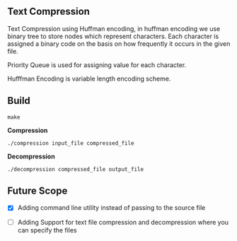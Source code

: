 ## Text Compression

Text Compression using Huffman encoding, in huffman encoding we use binary tree to store nodes which represent characters. Each character is assigned a binary code on the basis on how frequently it occurs in the given file.

Priority Queue is used for assigning value for each character.

  

Hufffman Encoding is variable length encoding scheme.

  

## Build

`make`

**Compression**

`./compression input_file compressed_file`

**Decompression**

`./decompression compressed_file output_file`


## Future Scope
- [x] Adding command line utility instead of passing to the source file

- [ ] Adding Support for text file compression and decompression where you can specify the files